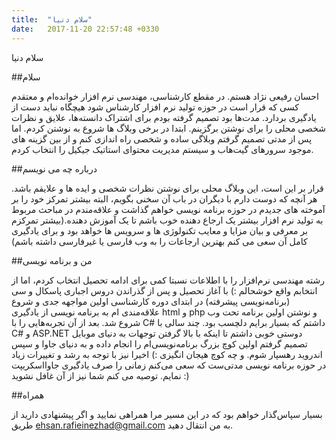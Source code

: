 ```yaml
---
title:  "سلام دنیا"
date:   2017-11-20 22:57:48 +0330
---
```

سلام دنیا


##سلام


احسان رفیعی نژاد هستم. در مقطع کارشناسی،‌ مهندسی نرم افزار خوانده‌ام و معتقدم  کسی که قرار است در حوزه تولید نرم افزار کارشناس شود هیچگاه نباید دست از یادگیری بردارد.
مدت‌ها بود تصمیم گرفته بودم برای اشتراک دانسته‌ها، علایق و نظرات شخصی محلی را برای نوشتن برگزینم. ابتدا در برخی وبلاگ ها شروع به نوشتن کردم. اما پس از مدتی تصمیم گرفتم وبلاگی ساده و شخصی راه اندازی کنم و از بین گزینه های موجود سرورهای گیت‌هاب و سیستم مدیریت محتوای استاتیک جیکیل را انتخاب کردم.


##درباره چه می نویسم


قرار بر این است، این وبلاگ محلی برای نوشتن نظرات شخصی و ایده ها و علایقم باشد. هر آنچه که دوست دارم با دیگران در باب آن سخنی بگویم، البته بیشتر تمرکز خود را بر آموخته های جدیدم در حوزه برنامه نویسی خواهم گذاشت و علاقه‌مندم در مباحث مربوط به تولید نرم افزار بیشتر یک ارجاع دهنده خوب باشم تا یک آموزش دهنده.(بیشتر تمرکزم بر معرفی و بیان مزایا و معایب تکنولوژی ها و سرویس ها خواهد بود و برای یادگیری کامل آن سعی می کنم بهترین ارجاعات را به وب فارسی یا غیرفارسی داشته باشم)


##من و برنامه نویسی


رشته مهندسی نرم‌افزار را با اطلاعات نسبتا کمی برای ادامه تحصیل انتخاب کردم، اما از انتخابم واقع خوشحالم :)
با آغاز تحصیل و پس از گذراندن دروس اجباری پاسکال و سی (برنامه‌نویسی پیشرفته) در ابتدای دوره کارشناسی اولین مواجهه جدی و شروع علاقه‌مندی ام به برنامه نویسی از یادگیری html و php و نوشتن اولین برنامه تحت وب شروع شد. بعد از آن تجربه‌هایی را با C# داشتم که بسیار برایم دلچسب بود. چند سالی با C# و ASP.NET دوستی خوبی داشتم تا اینکه با بالا گرفتن توجهات به دنیای موبایل تصمیم گرفتم اولین کوچ بزرگ برنامه‌نویسی‌ام را انجام داده و به دنیای جاوا و سپس اندروید رهسپار شوم. و چه کوچ هیجان انگیزی :)
اخیرا نیز با توجه به رشد و تغییرات زیاد در حوزه برنامه نویسی مدتی‌ست که سعی می‌کنم زمانی را صرف یادگیری جاوااسکریپت نمایم. توصیه می کنم شما نیز از آن غافل نشوید :)


##همراه


بسیار سپاس‌گذار خواهم بود که در این مسیر مرا همراهی نمایید و اگر پیشنهادی دارید از طریق ehsan.rafieinezhad@gmail.com به من انتقال دهید.
